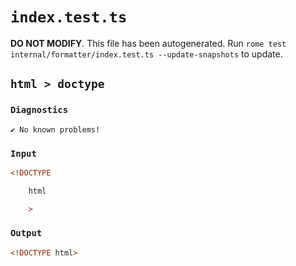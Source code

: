# `index.test.ts`

**DO NOT MODIFY**. This file has been autogenerated. Run `rome test internal/formatter/index.test.ts --update-snapshots` to update.

## `html > doctype`

### `Diagnostics`

```
✔ No known problems!

```

### `Input`

```html
<!DOCTYPE

	html

	>

```

### `Output`

```html
<!DOCTYPE html>

```
